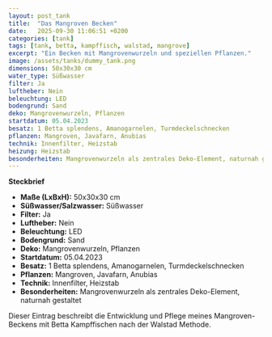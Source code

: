 ```yaml
---
layout: post_tank
title:  "Das Mangroven Becken"
date:   2025-09-30 11:06:51 +0200
categories: [tank]
tags: [tank, betta, kampffisch, walstad, mangrove]
excerpt: "Ein Becken mit Mangrovenwurzeln und speziellen Pflanzen."
image: /assets/tanks/dummy_tank.png
dimensions: 50x30x30 cm
water_type: Süßwasser
filter: Ja
luftheber: Nein
beleuchtung: LED
bodengrund: Sand
deko: Mangrovenwurzeln, Pflanzen
startdatum: 05.04.2023
besatz: 1 Betta splendens, Amanogarnelen, Turmdeckelschnecken
pflanzen: Mangroven, Javafarn, Anubias
technik: Innenfilter, Heizstab
heizung: Heizstab
besonderheiten: Mangrovenwurzeln als zentrales Deko-Element, naturnah gestaltet
---
```


**Steckbrief**

- **Maße (LxBxH):** 50x30x30 cm  
- **Süßwasser/Salzwasser:** Süßwasser  
- **Filter:** Ja  
- **Luftheber:** Nein  
- **Beleuchtung:** LED  
- **Bodengrund:** Sand  
- **Deko:** Mangrovenwurzeln, Pflanzen  
- **Startdatum:** 05.04.2023  
- **Besatz:** 1 Betta splendens, Amanogarnelen, Turmdeckelschnecken  
- **Pflanzen:** Mangroven, Javafarn, Anubias  
- **Technik:** Innenfilter, Heizstab  
- **Besonderheiten:** Mangrovenwurzeln als zentrales Deko-Element, naturnah gestaltet  

Dieser Eintrag beschreibt die Entwicklung und Pflege meines Mangroven-Beckens mit Betta Kampffischen nach der Walstad Methode.
